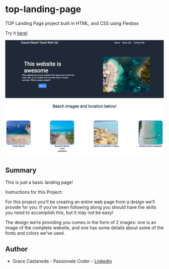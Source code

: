 # top-landing-page

TOP Landing Page project built in HTML, and CSS using Flexbox 

Try it [here!](https://over45Codes.github.io/TOP-landing-page/)

![alt text](https://github.com/graciicodes/TOP-landing-page/blob/main/images/TOP%20Landing%20Page.png)

## Summary

This is just a basic landing page! 

Instructions for this Project:

For this project you’ll be creating an entire web page from a design we’ll provide for you. If you’ve been following along you should have the skills you need to accomplish this, but it may not be easy!

The design we’re providing you comes in the form of 2 images: one is an image of the complete website, and one has some details about some of the fonts and colors we’ve used.
## Author

- Grace Castaneda - Passionate Coder - [Linkedin](https://www.linkedin.com/in/castanedagrace/)
